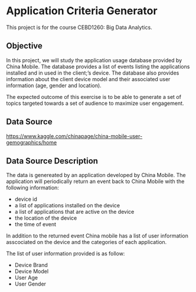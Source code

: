 # Application Criteria Generator

This project is for the course CEBD1260: Big Data Analytics.

## Objective

In this project, we will study the application usage database provided by China Mobile. The database provides a list of events listing the applications installed and in used in the client;’s device. The database also provides information about the client device model and their associated user information (age, gender and location).

The expected outcome of this exercise is to be able to generate a set of topics targeted towards a set of audience to maximize user engagement.

## Data Source
https://www.kaggle.com/chinapage/china-mobile-user-gemographics/home

## Data Source Description
The data is genereated by an application developed by China Mobile. The application will periodically return an event back to China Mobile with the following information:
  - device id
  - a list of applications installed on the device
  - a list of applications that are active on the device
  - the location of the device
  - the time of event

In addition to the returned event China mobile has a list of user information asscociated on the device and the categories of each application.

The list of user information provided is as follow:
  - Device Brand
  - Device Model
  - User Age
  - User Gender
 



